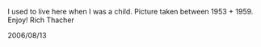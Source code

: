 ---
---
I used to live here when I was a child. Picture taken between 1953 + 1959. Enjoy! Rich Thacher

2006/08/13
